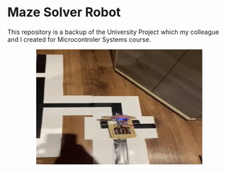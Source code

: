 # Maze Solver Robot

This repository is a backup of the University Project which my colleague and I created for Microcontroler Systems course.

<div align="center">

<img src="./mazeSolver.png" width="375" height="260"/>

</div>
